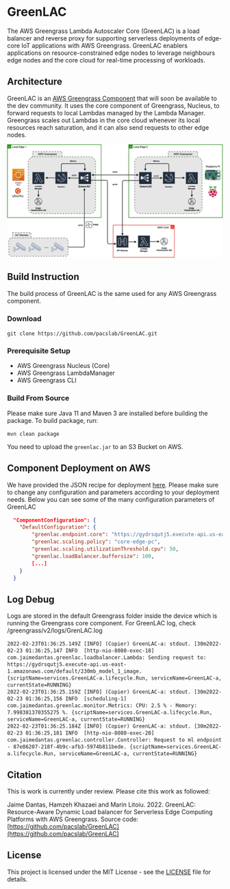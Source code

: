 # GreenLAC
The AWS Greengrass Lambda Autoscaler Core (GreenLAC) is a load balancer and reverse proxy for supporting serverless deployments of edge-core IoT applications with AWS Greengrass.
GreenLAC enablers applications on resource-constrained edge nodes to leverage neighbours edge nodes and the core cloud for real-time processing of workloads.

## Architecture
GreenLAC is an [AWS Greengrass Component](https://github.com/aws-greengrass/aws-greengrass-software-catalog#community-components) that will 
soon be available to the dev community. It uses the core component of Greengrass, Nucleus, to forward requests to local Lambdas managed by the 
Lambda Manager. Greengrass scales out Lambdas in the core cloud whenever its local resources reach saturation, and it can also send requests to
other edge nodes. 

![](images/architecture.jpg)
## Build Instruction
The build process of GreenLAC is the same used for any AWS Greengrass component. 
### Download
```
git clone https://github.com/pacslab/GreenLAC.git
```

### Prerequisite Setup
- AWS Greengrass Nucleus (Core)
- AWS Greengrass LambdaManager
- AWS Greengrass CLI

### Build From Source
Please make sure Java 11 and Maven 3 are installed before building the package. To build package, run:

```
mvn clean package
```

You need to upload the ``greenlac.jar`` to an S3 Bucket on AWS.

## Component Deployment on AWS 
We have provided the JSON recipe for deployment [here](https://github.com/pacslab/GreenLAC/blob/main/greengrass/deployment.json). Please make sure to 
change any configuration and parameters according to your deployment needs. Below you can see some of the many configuration parameters of 
GreenLAC
```json
  "ComponentConfiguration": {
    "DefaultConfiguration": {
		"greenlac.endpoint.core": "https://gydrsqutj5.execute-api.us-east-1.amazonaws.com/default/230mb_model_1_image",
		"greenlac.scaling.policy": "core-edge-pc",
		"greenlac.scaling.utilizationThreshold.cpu": 50,
		"greenlac.loadBalancer.buffersize": 100,
        [...]
    }
  }
```
## Log Debug
Logs are stored in the default Greengrass folder inside the device which is running the Greengrass core component.
For GreenLAC log, check /greengrass/v2/logs/GrenLAC.log
```log
2022-02-23T01:36:25.149Z [INFO] (Copier) GreenLAC-a: stdout. [30m2022-02-23 01:36:25,147 INFO  [http-nio-8080-exec-18] com.jaimedantas.greenlac.loadbalancer.Lambda: Sending request to: https://gydrsqutj5.execute-api.us-east-1.amazonaws.com/default/230mb_model_1_image. {scriptName=services.GreenLAC-a.lifecycle.Run, serviceName=GreenLAC-a, currentState=RUNNING}
2022-02-23T01:36:25.159Z [INFO] (Copier) GreenLAC-a: stdout. [30m2022-02-23 01:36:25,156 INFO  [scheduling-1] com.jaimedantas.greenlac.monitor.Metrics: CPU: 2.5 % - Memory: 7.998381370355275 %. {scriptName=services.GreenLAC-a.lifecycle.Run, serviceName=GreenLAC-a, currentState=RUNNING}
2022-02-23T01:36:25.184Z [INFO] (Copier) GreenLAC-a: stdout. [30m2022-02-23 01:36:25,181 INFO  [http-nio-8080-exec-20] com.jaimedantas.greenlac.controller.Controller: Request to ml endpoint - 87e86207-218f-4b9c-afb3-5974b811bede. {scriptName=services.GreenLAC-a.lifecycle.Run, serviceName=GreenLAC-a, currentState=RUNNING}

```
## Citation
This is work is currently under review. Please cite this work as followed:

Jaime Dantas, Hamzeh Khazaei and Marin Litoiu. 2022. GreenLAC: Resource-Aware Dynamic Load balancer for Serverless Edge Computing Platforms with AWS Greengrass. Source code: 
[https://github.com/pacslab/GreenLAC](https://github.com/pacslab/GreenLAC)

## License
This project is licensed under the MIT License - see the [LICENSE](LICENSE) file for details.

